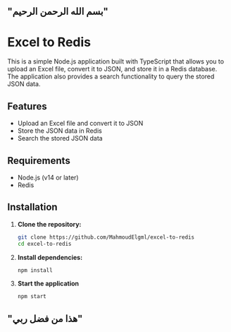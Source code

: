 ## "بسم الله الرحمن الرحيم"

# Excel to Redis

This is a simple Node.js application built with TypeScript that allows you to upload an Excel file, convert it to JSON, and store it in a Redis database. The application also provides a search functionality to query the stored JSON data.

## Features

- Upload an Excel file and convert it to JSON
- Store the JSON data in Redis
- Search the stored JSON data 

## Requirements

- Node.js (v14 or later)
- Redis

## Installation

1. **Clone the repository:**

    ```bash
    git clone https://github.com/MahmoudElgml/excel-to-redis
    cd excel-to-redis
    ```

2. **Install dependencies:**

    ```bash
    npm install
    ```

3. **Start the application**

    ```bash
    npm start
    ```

## "هذا من فضل ربي"


